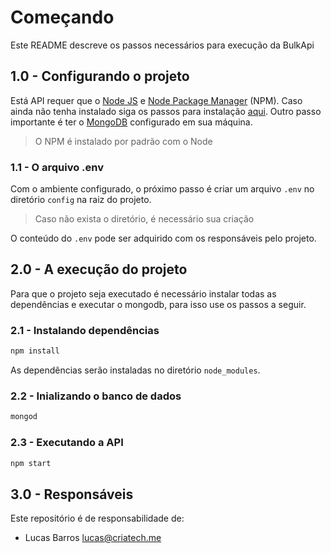 # Começando 

Este README descreve os passos necessários para execução da BulkApi

## 1.0 - Configurando o projeto ##

Está API requer que o [Node JS](https://nodejs.org/en/) e [Node Package Manager](https://www.npmjs.com/) (NPM). Caso ainda não tenha instalado siga os passos para instalação [aqui](https://nodejs.org/en/download/). Outro passo importante é ter o [MongoDB](https://www.mongodb.com/download-center#atlas) configurado em sua máquina.
> O NPM é instalado por padrão com o Node

### 1.1 - O arquivo .env ###

Com o ambiente configurado, o próximo passo é criar um arquivo `.env` no diretório `config` na raiz do projeto.
> Caso não exista o diretório, é necessário sua criação

O conteúdo do `.env` pode ser adquirido com os responsáveis pelo projeto.

## 2.0 - A execução do projeto ##

Para que o projeto seja executado é necessário instalar todas as dependências e executar o mongodb, para isso use os passos a seguir.

### 2.1 - Instalando dependências

```bash
npm install
```
As dependências serão instaladas no diretório `node_modules`.

### 2.2 - Inializando o banco de dados 

```bash
mongod
```
### 2.3 - Executando a API 

```bash
npm start
```

## 3.0 - Responsáveis ##

Este repositório é de responsabilidade de:
 
* Lucas Barros <lucas@criatech.me>
